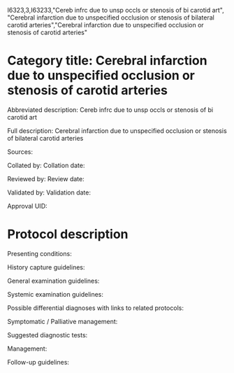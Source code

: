 I6323,3,I63233,"Cereb infrc due to unsp occls or stenosis of bi carotid art", "Cerebral infarction due to unspecified occlusion or stenosis of bilateral carotid arteries","Cerebral infarction due to unspecified occlusion or stenosis of carotid arteries"
# Category title: Cerebral infarction due to unspecified occlusion or stenosis of carotid arteries

Abbreviated description: Cereb infrc due to unsp occls or stenosis of bi carotid art

Full description: Cerebral infarction due to unspecified occlusion or stenosis of bilateral carotid arteries

Sources:

Collated by:
Collation date:

Reviewed by:
Review date:

Validated by:
Validation date:

Approval UID:

# Protocol description

Presenting conditions:

History capture guidelines:

General examination guidelines:

Systemic examination guidelines:

Possible differential diagnoses with links to related protocols:

Symptomatic / Palliative management:

Suggested diagnostic tests:

Management:

Follow-up guidelines:
